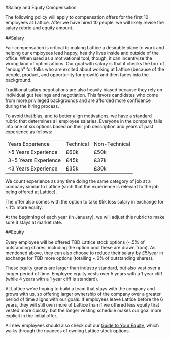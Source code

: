 #Salary and Equity Compensation

The following policy will apply to compensation offers for the first 10 employees at Lattice. After we have hired 10 people, we will likely revise the salary rubric and equity amount.

##Salary

Fair compensation is critical to making Lattice a desirable place to work and helping our employees lead happy, healthy lives inside and outside of the office. When used as a motivational tool, though, it can incentivize the wrong kind of optimizations. Our goal with salary is that it checks the box of "enough" for folks who are excited about working at Lattice (because of the people, product, and opportunity for growth) and then fades into the background.

Traditional salary negotiations are also heavily biased because they rely on individual gut feelings and negotiation. This favors candidates who come from more privileged backgrounds and are afforded more confidence during the hiring process.

To avoid that bias, and to better align motivations, we have a standard rubric that determines all employee salaries. Everyone in the company falls into one of six options based on their job description and years of past experience as follows:

<table>
  <tr>
    <td>Years Experience</td>
    <td>Technical</td>
    <td>Non-Technical</td>
  </tr>
  <tr>
      <td>>5 Years Experience</td>
      <td>£60k</td>
      <td>£50k</td>
    </tr>
  <tr>
    <td>3-5 Years Experience</td>
    <td>£45k</td>
    <td>£37k</td>
  </tr>
  <tr>
    <td><3 Years Experience</td>
    <td>£35k</td>
    <td>£30k</td>
  </tr>
</table>


We count experience as any time doing the same category of job at a company similar to Lattice (such that the experience is relevant to the job being offered at Lattice).

The offer also comes with the option to take £5k less salary in exchange for ~.1% more equity.

At the beginning of each year (in January), we will adjust this rubric to make sure it stays at market rate.

##Equity

Every employee will be offered TBD Lattice stock options (~.5% of outstanding shares, including the option pool these are drawn from). As mentioned above, they can also choose to reduce their salary by £5/year in exchange for TBD more options (totalling ~.6% of outstanding shares).

These equity grants are larger than industry standard, but also vest over a longer period of time. Employee equity vests over 5 years with a 1 year cliff (while 4 years with a 1 year cliff is standard).

At Lattice we’re hoping to build a team that stays with the company and grows with us, so offering larger ownership of the company over a greater period of time aligns with our goals. If employees leave Lattice before the 6 years, they will still own more of Lattice than if we offered less equity that vested more quickly, but the longer vesting schedule makes our goal more explicit in the initial offer.

All new employees should also check out our [Guide to Your Equity](https://github.com/carlosnasillo/handbook/blob/master/Hiring%20Documents/Guide%20to%20Your%20Equity.md), which walks through the nuances of owning Lattice stock options.
